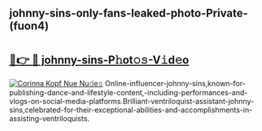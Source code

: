 ## johnny-sins-only-fans​-leaked-photo​-Private-(fuon4)


# <h2><a href="https://mediaupload.pro?title=johnny-sins&ref=git">🔗👉 🔴 johnny-sins-P𝚑ot𝚘𝚜-V𝚒d𝚎o</a></h2>

[![Corinna Kopf Nue Nu𝚍e𝚜](https://i.imgur.com/0qMVB7G.gif)](https://mediaupload.pro?title=johnny-sins&ref=git)
Online-influencer-johnny-sins,known-for-publishing-dance-and-lifestyle-content,-including-performances-and-vlogs-on-social-media-platforms.Brilliant-ventriloquist-assistant-johnny-sins,celebrated-for-their-exceptional-abilities-and-accomplishments-in-assisting-ventriloquists.  